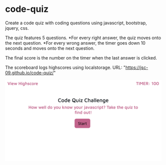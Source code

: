 # code-quiz

Create a code quiz with coding questions using javascript, bootstrap, jquery, css.

The quiz features 5 questions. 
*For every right answer, the quiz moves onto the next question.
*For every wrong answer, the timer goes down 10 seconds and moves onto the next question.

The final score is the number on the timer when the last answer is clicked.

The scoreboard logs highscores using localstorage. 
URL: "https://jsc-09.github.io/code-quiz/"

![Screenshoot of site.](/images/codequiz-sample.png)